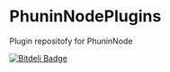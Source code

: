 PhuninNodePlugins
=================

Plugin repositofy for PhuninNode

[![Bitdeli Badge](https://d2weczhvl823v0.cloudfront.net/WyriHaximus/phuninnodeplugins/trend.png)](https://bitdeli.com/free "Bitdeli Badge")

